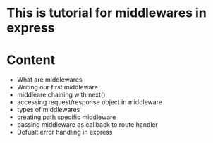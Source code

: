 # This is tutorial for middlewares in express
# Content

<ul>
    <li>What are middlewares</li>
    <li>Writing our first middleware</li>
    <li>middleare chaining with next()</li>
    <li>accessing request/response object in middleware</li>
    <li>types of middlewares</li>
    <li>creating path specific middleware</li>
    <li>passing middleware as callback to route handler</li>
    <li>Defualt error handling in express</li>
</ul>